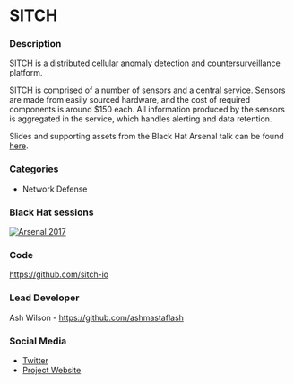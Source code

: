 # SITCH

### Description

SITCH is a distributed cellular anomaly detection and countersurveillance platform.  

SITCH is comprised of a number of sensors and a central service.  Sensors are made from easily sourced hardware, and the cost of required components is around $150 each.  All information produced by the sensors is aggregated in the service, which handles alerting and data retention.

Slides and supporting assets from the Black Hat Arsenal talk can be found [here](https://github.com/sitch-io/blackhat_arsenal_2017).

### Categories

* Network Defense

### Black Hat sessions

[![Arsenal 2017](https://rawgit.com/toolswatch/badges/master/arsenal/usa/2017.svg)](http://www.toolswatch.org/2017/06/the-black-hat-arsenal-usa-2017-phenomenal-line-up-announced/)

### Code

https://github.com/sitch-io

### Lead Developer

Ash Wilson - https://github.com/ashmastaflash

### Social Media

* [Twitter](https://twitter.com/sitch_io)
* [Project Website](https://sitch.io/)

